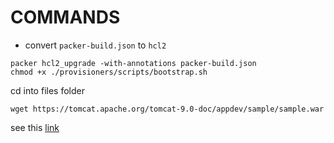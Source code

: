 # COMMANDS
- convert `packer-build.json` to `hcl2`

```
packer hcl2_upgrade -with-annotations packer-build.json
chmod +x ./provisioners/scripts/bootstrap.sh

```

cd into files folder

`wget https://tomcat.apache.org/tomcat-9.0-doc/appdev/sample/sample.war`

see this [link](https://computingforgeeks.com/build-aws-ec2-machine-images-with-packer-and-ansible/?expand_article=1#google_vignette)
